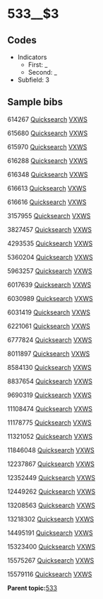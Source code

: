 # 533\_\_$3

## Codes

-   Indicators
    -   First: \_
    -   Second: \_
-   Subfield: 3

## Sample bibs

614267 [Quicksearch](https://search.library.yale.edu/catalog/614267) [VXWS](http://prodorbis.library.yale.edu:7014/vxws/GetHoldingsService?bibId=614267)

615680 [Quicksearch](https://search.library.yale.edu/catalog/615680) [VXWS](http://prodorbis.library.yale.edu:7014/vxws/GetHoldingsService?bibId=615680)

615970 [Quicksearch](https://search.library.yale.edu/catalog/615970) [VXWS](http://prodorbis.library.yale.edu:7014/vxws/GetHoldingsService?bibId=615970)

616288 [Quicksearch](https://search.library.yale.edu/catalog/616288) [VXWS](http://prodorbis.library.yale.edu:7014/vxws/GetHoldingsService?bibId=616288)

616348 [Quicksearch](https://search.library.yale.edu/catalog/616348) [VXWS](http://prodorbis.library.yale.edu:7014/vxws/GetHoldingsService?bibId=616348)

616613 [Quicksearch](https://search.library.yale.edu/catalog/616613) [VXWS](http://prodorbis.library.yale.edu:7014/vxws/GetHoldingsService?bibId=616613)

616616 [Quicksearch](https://search.library.yale.edu/catalog/616616) [VXWS](http://prodorbis.library.yale.edu:7014/vxws/GetHoldingsService?bibId=616616)

3157955 [Quicksearch](https://search.library.yale.edu/catalog/3157955) [VXWS](http://prodorbis.library.yale.edu:7014/vxws/GetHoldingsService?bibId=3157955)

3827457 [Quicksearch](https://search.library.yale.edu/catalog/3827457) [VXWS](http://prodorbis.library.yale.edu:7014/vxws/GetHoldingsService?bibId=3827457)

4293535 [Quicksearch](https://search.library.yale.edu/catalog/4293535) [VXWS](http://prodorbis.library.yale.edu:7014/vxws/GetHoldingsService?bibId=4293535)

5360204 [Quicksearch](https://search.library.yale.edu/catalog/5360204) [VXWS](http://prodorbis.library.yale.edu:7014/vxws/GetHoldingsService?bibId=5360204)

5963257 [Quicksearch](https://search.library.yale.edu/catalog/5963257) [VXWS](http://prodorbis.library.yale.edu:7014/vxws/GetHoldingsService?bibId=5963257)

6017639 [Quicksearch](https://search.library.yale.edu/catalog/6017639) [VXWS](http://prodorbis.library.yale.edu:7014/vxws/GetHoldingsService?bibId=6017639)

6030989 [Quicksearch](https://search.library.yale.edu/catalog/6030989) [VXWS](http://prodorbis.library.yale.edu:7014/vxws/GetHoldingsService?bibId=6030989)

6031419 [Quicksearch](https://search.library.yale.edu/catalog/6031419) [VXWS](http://prodorbis.library.yale.edu:7014/vxws/GetHoldingsService?bibId=6031419)

6221061 [Quicksearch](https://search.library.yale.edu/catalog/6221061) [VXWS](http://prodorbis.library.yale.edu:7014/vxws/GetHoldingsService?bibId=6221061)

6777824 [Quicksearch](https://search.library.yale.edu/catalog/6777824) [VXWS](http://prodorbis.library.yale.edu:7014/vxws/GetHoldingsService?bibId=6777824)

8011897 [Quicksearch](https://search.library.yale.edu/catalog/8011897) [VXWS](http://prodorbis.library.yale.edu:7014/vxws/GetHoldingsService?bibId=8011897)

8584130 [Quicksearch](https://search.library.yale.edu/catalog/8584130) [VXWS](http://prodorbis.library.yale.edu:7014/vxws/GetHoldingsService?bibId=8584130)

8837654 [Quicksearch](https://search.library.yale.edu/catalog/8837654) [VXWS](http://prodorbis.library.yale.edu:7014/vxws/GetHoldingsService?bibId=8837654)

9690319 [Quicksearch](https://search.library.yale.edu/catalog/9690319) [VXWS](http://prodorbis.library.yale.edu:7014/vxws/GetHoldingsService?bibId=9690319)

11108474 [Quicksearch](https://search.library.yale.edu/catalog/11108474) [VXWS](http://prodorbis.library.yale.edu:7014/vxws/GetHoldingsService?bibId=11108474)

11178775 [Quicksearch](https://search.library.yale.edu/catalog/11178775) [VXWS](http://prodorbis.library.yale.edu:7014/vxws/GetHoldingsService?bibId=11178775)

11321052 [Quicksearch](https://search.library.yale.edu/catalog/11321052) [VXWS](http://prodorbis.library.yale.edu:7014/vxws/GetHoldingsService?bibId=11321052)

11846048 [Quicksearch](https://search.library.yale.edu/catalog/11846048) [VXWS](http://prodorbis.library.yale.edu:7014/vxws/GetHoldingsService?bibId=11846048)

12237867 [Quicksearch](https://search.library.yale.edu/catalog/12237867) [VXWS](http://prodorbis.library.yale.edu:7014/vxws/GetHoldingsService?bibId=12237867)

12352449 [Quicksearch](https://search.library.yale.edu/catalog/12352449) [VXWS](http://prodorbis.library.yale.edu:7014/vxws/GetHoldingsService?bibId=12352449)

12449262 [Quicksearch](https://search.library.yale.edu/catalog/12449262) [VXWS](http://prodorbis.library.yale.edu:7014/vxws/GetHoldingsService?bibId=12449262)

13208563 [Quicksearch](https://search.library.yale.edu/catalog/13208563) [VXWS](http://prodorbis.library.yale.edu:7014/vxws/GetHoldingsService?bibId=13208563)

13218302 [Quicksearch](https://search.library.yale.edu/catalog/13218302) [VXWS](http://prodorbis.library.yale.edu:7014/vxws/GetHoldingsService?bibId=13218302)

14495191 [Quicksearch](https://search.library.yale.edu/catalog/14495191) [VXWS](http://prodorbis.library.yale.edu:7014/vxws/GetHoldingsService?bibId=14495191)

15323400 [Quicksearch](https://search.library.yale.edu/catalog/15323400) [VXWS](http://prodorbis.library.yale.edu:7014/vxws/GetHoldingsService?bibId=15323400)

15575267 [Quicksearch](https://search.library.yale.edu/catalog/15575267) [VXWS](http://prodorbis.library.yale.edu:7014/vxws/GetHoldingsService?bibId=15575267)

15579116 [Quicksearch](https://search.library.yale.edu/catalog/15579116) [VXWS](http://prodorbis.library.yale.edu:7014/vxws/GetHoldingsService?bibId=15579116)

**Parent topic:**[533](../../tags/533/533.md)

